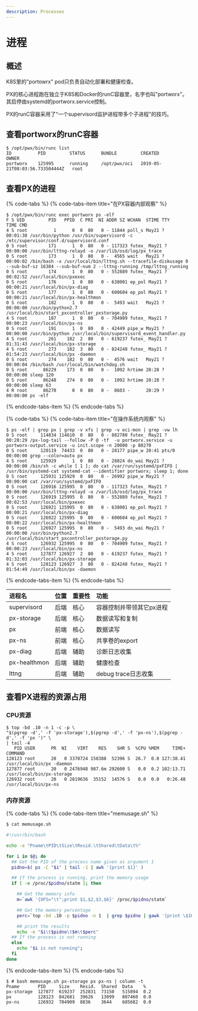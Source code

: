 ```yaml
---
description: Processes
---
```


# 进程

## 概述

K8S里的"portowrx" pod只负责自动化部署和健康检查。

PX的核心进程跑在独立于K8S和Docker的runC容器里，名字也叫"portworx"。其启停由systemd的portworx.service控制。

PX的runC容器采用了“一个supervisord监护进程带多个子进程"的技巧。

## 查看portworx的runC容器

```text
$ /opt/pwx/bin/runc list
ID          PID         STATUS      BUNDLE         CREATED                          OWNER
portworx    125995      running     /opt/pwx/oci   2019-05-21T08:03:56.733504444Z   root
```

## 查看PX的进程

{% code-tabs %}
{% code-tabs-item title="在PX容器内部观察" %}
```text
$ /opt/pwx/bin/runc exec portworx ps -elf
F S UID         PID   PPID  C PRI  NI ADDR SZ WCHAN  STIME TTY          TIME CMD
4 S root          1      0  0  80   0 - 11844 poll_s May21 ?        00:01:38 /usr/bin/python /usr/bin/supervisord -c /etc/supervisor/conf.d/supervisord.conf
0 S root        171      1  0  80   0 - 117323 futex_ May21 ?       00:00:00 /usr/bin/lttng-relayd -o /var/lib/osd/log/px_trace
0 S root        173      1  0  80   0 -  4565 wait   May21 ?        00:00:02 /bin/bash -x /usr/local/bin/lttng.sh --tracefile-diskusage 0 --sub-buf-sz 16384 --sub-buf-num 2 --lttng-running /tmp/lttng_running
0 S root        174      1  0  80   0 - 552889 futex_ May21 ?       00:02:52 /usr/local/bin/pxexec
0 S root        176      1  0  80   0 - 638001 ep_pol May21 ?       00:00:21 /usr/local/bin/px-diag
0 S root        177      1  0  80   0 - 600604 ep_pol May21 ?       00:00:21 /usr/local/bin/px-healthmon
0 S root        182      1  0  80   0 -  5493 wait   May21 ?        00:00:00 /usr/bin/python2.7 /usr/local/bin/start_pxcontroller_pxstorage.py
4 S root        187      1  0  80   0 - 704909 futex_ May21 ?       00:00:23 /usr/local/bin/px-ns
0 S root        191      1  0  80   0 - 42449 pipe_w May21 ?        00:00:00 /usr/bin/python /usr/local/bin/supervisord_event_handler.py
4 S root        261    182  2  80   0 - 619237 futex_ May21 ?       01:31:43 /usr/local/bin/px-storage
4 S root        273    182  3  80   0 - 824248 futex_ May21 ?       01:54:23 /usr/local/bin/px -daemon
0 S root        274    182  0  80   0 -  4576 wait   May21 ?        00:00:04 /bin/bash /usr/local/bin/watchdog.sh
0 S root      86229    173  0  80   0 -  1092 hrtime 20:28 ?        00:00:00 sleep 120
0 S root      86248    274  0  80   0 -  1092 hrtime 20:28 ?        00:00:00 sleep 63
4 R root      86270      0  0  80   0 -  8603 -      20:29 ?        00:00:00 ps -elf
```
{% endcode-tabs-item %}
{% endcode-tabs %}

{% code-tabs %}
{% code-tabs-item title="在操作系统内观察" %}
```text
$ ps -elf | grep px | grep -v xfs | grep -v oci-mon | grep -vw lh
0 S root     114834 114610  0  80   0 - 882780 futex_ May21 ?       00:28:29 /px-log-tail --follow -P @ -tf  -u portworx.service -u portworx-output.service -u init.scope -n 20000 -p 88270
0 S root     120119  74433  0  80   0 - 28177 pipe_w 20:41 pts/0    00:00:00 grep --color=auto px
4 S root     125929      1  0  80   0 - 28824 do_wai May21 ?        00:00:00 /bin/sh -c while [ 1 ]; do cat /var/run/systemd/pxFIFO | /usr/bin/systemd-cat systemd-cat --identifier portworx; sleep 1; done
0 S root     125931 125929  0  80   0 - 26992 pipe_w May21 ?        00:00:00 cat /var/run/systemd/pxFIFO
0 S root     126916 125995  0  80   0 - 117323 futex_ May21 ?       00:00:00 /usr/bin/lttng-relayd -o /var/lib/osd/log/px_trace
0 S root     126919 125995  0  80   0 - 552889 futex_ May21 ?       00:02:53 /usr/local/bin/pxexec
0 S root     126921 125995  0  80   0 - 638001 ep_pol May21 ?       00:00:21 /usr/local/bin/px-diag
0 S root     126922 125995  0  80   0 - 600604 ep_pol May21 ?       00:00:22 /usr/local/bin/px-healthmon
0 S root     126927 125995  0  80   0 -  5493 do_wai May21 ?        00:00:00 /usr/bin/python2.7 /usr/local/bin/start_pxcontroller_pxstorage.py
4 S root     126932 125995  0  80   0 - 704909 futex_ May21 ?       00:00:23 /usr/local/bin/px-ns
4 S root     127877 126927  2  80   0 - 619237 futex_ May21 ?       01:32:03 /usr/local/bin/px-storage
4 S root     128123 126927  3  80   0 - 824248 futex_ May21 ?       01:54:49 /usr/local/bin/px -daemon

```
{% endcode-tabs-item %}
{% endcode-tabs %}

| 进程名 | 位置 | 重要性 | 功能 |
| :--- | :--- | :--- | :--- |
| supervisord | 后端 | 核心 | 容器控制并带领其它px进程 |
| px-storage | 后端 | 核心 | 数据读写和复制 |
| px | 前端 | 核心 | 数据读写 |
| px-ns | 前端 | 核心 | 共享卷的export |
| px-diag | 后端 | 辅助 | 诊断日志收集 |
| px-healthmon | 后端 | 辅助 | 健康检查 |
| lttng | 后端 | 辅助 | debug trace日志收集 |

## 查看PX进程的资源占用

### CPU资源

```text
$ top -bd .10 -n 1 -c -p \
"$(pgrep -d',' -f 'px-storage'),$(pgrep -d',' -f 'px-ns'),$(pgrep -d',' -f 'px ')" \
| tail -4
   PID USER      PR  NI    VIRT    RES    SHR S  %CPU %MEM     TIME+ COMMAND
128123 root      20   0 3370724 158388  52396 S  26.7  0.0 127:38.41 /usr/local/bin/px -daemon
127877 root      20   0 2476948 987.6m 292600 S   0.0  0.2 102:13.71 /usr/local/bin/px-storage
126932 root      20   0 2819636  35152  14576 S   0.0  0.0   0:26.48 /usr/local/bin/px-ns
```

### 内存资源

{% code-tabs %}
{% code-tabs-item title="memusage.sh" %}
```bash
$ cat memusage.sh

#!/usr/bin/bash

echo -e "Pname\tPID\tSize\tResid.\tShared\tData\t%"

for i in $@; do
  ## Get the PID of the process name given as argument 1
  pidno=$( ps -C "$i" | tail -1 | awk '{print $1}' )

  ## If the process is running, print the memory usage
  if [ -e /proc/$pidno/statm ]; then

    ## Get the memory info
    m=`awk '{OFS="\t";print $1,$2,$3,$6}' /proc/$pidno/statm`

    ## Get the memory percentage
    perc=`top -bd .10 -p $pidno -n 1  | grep $pidno | gawk '{print \$10}'`

    ## print the results
    echo -e "$i\t$pidno\t$m\t$perc"
  ## If the process is not running
  else
    echo "$i is not running";
  fi
done
```
{% endcode-tabs-item %}
{% endcode-tabs %}

```text
$ # bash memusage.sh px-storage px px-ns | column -t
Pname       PID     Size    Resid.  Shared  Data    %
px-storage  127877  619237  252831  73150   515894  0.2
px          128123  842681  39626   13099   807460  0.0
px-ns       126932  704909  8836    3644    685682  0.0
```

